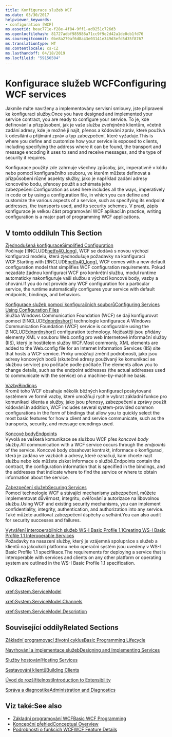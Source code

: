 ```yaml
---
title: Konfigurace služeb WCF
ms.date: 03/30/2017
helpviewer_keywords:
- configuration [WCF]
ms.assetid: beac771e-f28e-4f84-9ff1-ad9251c726d3
ms.openlocfilehash: 81727adbf985986a71cc9f9e2d42a1de0cb1fd76
ms.sourcegitcommit: 0be8a279af6d8a43e03141e349d3efd5d35f8767
ms.translationtype: HT
ms.contentlocale: cs-CZ
ms.lasthandoff: 04/18/2019
ms.locfileid: "59156504"
---
```

# <a name="configuring-wcf-services"></a><span data-ttu-id="92107-102">Konfigurace služeb WCF</span><span class="sxs-lookup"><span data-stu-id="92107-102">Configuring WCF services</span></span>

<span data-ttu-id="92107-103">Jakmile máte navrženy a implementovány servisní smlouvy, jste připraveni ke konfiguraci služby.</span><span class="sxs-lookup"><span data-stu-id="92107-103">Once you have designed and implemented your service contract, you are ready to configure your service.</span></span> <span data-ttu-id="92107-104">To je, kde definování a přizpůsobení, jak je vaše služba zveřejněné klientům, včetně zadání adresy, kde je možné ji najít, přenos a kódování zpráv, které používá k odesílání a přijímání zpráv a typ zabezpečení, které vyžaduje.</span><span class="sxs-lookup"><span data-stu-id="92107-104">This is where you define and customize how your service is exposed to clients, including specifying the address where it can be found, the transport and message encoding it uses to send and receive messages, and the type of security it requires.</span></span>  
  
 <span data-ttu-id="92107-105">Konfigurace použitý zde zahrnuje všechny způsoby, jak, imperativně v kódu nebo pomocí konfiguračního souboru, ve kterém můžete definovat a přizpůsobení různé aspekty služby, jako je například zadání adresy koncového bodu, přenosy použít a schémata jeho zabezpečení.</span><span class="sxs-lookup"><span data-stu-id="92107-105">Configuration as used here includes all the ways, imperatively in code or by using a configuration file, in which you can define and customize the various aspects of a service, such as specifying its endpoint addresses, the transports used, and its security schemes.</span></span> <span data-ttu-id="92107-106">V praxi, zápis konfigurace je velkou část programování WCF aplikací.</span><span class="sxs-lookup"><span data-stu-id="92107-106">In practice, writing configuration is a major part of programming WCF applications.</span></span>  
  
## <a name="in-this-section"></a><span data-ttu-id="92107-107">V tomto oddílu</span><span class="sxs-lookup"><span data-stu-id="92107-107">In This Section</span></span>  
 [<span data-ttu-id="92107-108">Zjednodušená konfigurace</span><span class="sxs-lookup"><span data-stu-id="92107-108">Simplified Configuration</span></span>](../../../docs/framework/wcf/simplified-configuration.md)  
 <span data-ttu-id="92107-109">Počínaje [!INCLUDE[netfx40_long](../../../includes/netfx40-long-md.md)], WCF se dodává s novou výchozí konfiguraci modelu, která zjednodušuje požadavky na konfiguraci WCF.</span><span class="sxs-lookup"><span data-stu-id="92107-109">Starting with [!INCLUDE[netfx40_long](../../../includes/netfx40-long-md.md)], WCF comes with a new default configuration model that simplifies WCF configuration requirements.</span></span> <span data-ttu-id="92107-110">Pokud nezadáte žádnou konfiguraci WCF pro konkrétní službu, modul runtime automaticky nakonfiguruje vaši službu s výchozí koncové body, vazby a chování.</span><span class="sxs-lookup"><span data-stu-id="92107-110">If you do not provide any WCF configuration for a particular service, the runtime automatically configures your service with default endpoints, bindings, and behaviors.</span></span>  
  
 [<span data-ttu-id="92107-111">Konfigurace služeb pomocí konfiguračních souborů</span><span class="sxs-lookup"><span data-stu-id="92107-111">Configuring Services Using Configuration Files</span></span>](../../../docs/framework/wcf/configuring-services-using-configuration-files.md)  
 <span data-ttu-id="92107-112">Služba Windows Communication Foundation (WCF) se dají konfigurovat pomocí [!INCLUDE[dnprdnshort](../../../includes/dnprdnshort-md.md)] technologie konfigurace.</span><span class="sxs-lookup"><span data-stu-id="92107-112">A Windows Communication Foundation (WCF) service is configurable using the [!INCLUDE[dnprdnshort](../../../includes/dnprdnshort-md.md)] configuration technology.</span></span> <span data-ttu-id="92107-113">Nejčastěji jsou přidány elementy XML v souboru Web.config pro web Internetové informační služby (IIS), který je hostitelem služby WCF.</span><span class="sxs-lookup"><span data-stu-id="92107-113">Most commonly, XML elements are added to the Web.config file for an Internet Information Services (IIS) site that hosts a WCF service.</span></span> <span data-ttu-id="92107-114">Prvky umožňují změnit podrobnosti, jako jsou adresy koncových bodů (skutečné adresy používaný ke komunikaci se službou service) pro počítače podle počítače.</span><span class="sxs-lookup"><span data-stu-id="92107-114">The elements allow you to change details, such as the endpoint addresses (the actual addresses used to communicate with the service) on a machine-by-machine basis.</span></span>  
  
 [<span data-ttu-id="92107-115">Vazby</span><span class="sxs-lookup"><span data-stu-id="92107-115">Bindings</span></span>](../../../docs/framework/wcf/bindings.md)  
 <span data-ttu-id="92107-116">Kromě toho WCF obsahuje několik běžných konfigurací poskytované systémem ve formě vazby, které umožňují rychle vybrat základní funkce pro komunikaci klienta a služby, jako jsou přenosy, zabezpečení a zprávy použít kódování.</span><span class="sxs-lookup"><span data-stu-id="92107-116">In addition, WCF includes several system-provided common configurations in the form of bindings that allow you to quickly select the most basic features for how a client and service communicate, such as the transports, security, and message encodings used.</span></span>  
  
 [<span data-ttu-id="92107-117">Koncové body</span><span class="sxs-lookup"><span data-stu-id="92107-117">Endpoints</span></span>](../../../docs/framework/wcf/endpoints.md)  
 <span data-ttu-id="92107-118">Vyvolá se veškerá komunikace se službou WCF přes *koncové body* služby.</span><span class="sxs-lookup"><span data-stu-id="92107-118">All communication with a WCF service occurs through the *endpoints* of the service.</span></span> <span data-ttu-id="92107-119">Koncové body obsahovat kontrakt, informace o konfiguraci, která je zadána ve vazbách a adresy, které označují, kam chcete najít službu nebo kde můžete získat informace o službě.</span><span class="sxs-lookup"><span data-stu-id="92107-119">Endpoints contain the contract, the configuration information that is specified in the bindings, and the addresses that indicate where to find the service or where to obtain information about the service.</span></span>  
  
 [<span data-ttu-id="92107-120">Zabezpečení služeb</span><span class="sxs-lookup"><span data-stu-id="92107-120">Securing Services</span></span>](../../../docs/framework/wcf/securing-services.md)  
 <span data-ttu-id="92107-121">Pomocí technologie WCF a stávající mechanismy zabezpečení, můžete implementovat důvěrnost, integritu, ověřování a autorizace na libovolnou službu.</span><span class="sxs-lookup"><span data-stu-id="92107-121">Using WCF and existing security mechanisms, you can implement confidentiality, integrity, authentication, and authorization into any service.</span></span> <span data-ttu-id="92107-122">Také můžete auditovat zabezpečení úspěchy a selhání.</span><span class="sxs-lookup"><span data-stu-id="92107-122">You can also audit for security successes and failures.</span></span>  
  
 [<span data-ttu-id="92107-123">Vytváření interoperabilních služeb WS-I Basic Profile 1.1</span><span class="sxs-lookup"><span data-stu-id="92107-123">Creating WS-I Basic Profile 1.1 Interoperable Services</span></span>](../../../docs/framework/wcf/creating-ws-i-basic-profile-1-1-interoperable-services.md)  
 <span data-ttu-id="92107-124">Požadavky na nasazení služby, který je vzájemná spolupráce s služeb a klientů na jakoukoli platformu nebo operační systém jsou uvedeny v WS-I Basic Profile 1.1 specifikace.</span><span class="sxs-lookup"><span data-stu-id="92107-124">The requirements for deploying a service that is interoperable with services and clients on any other platform or operating system are outlined in the WS-I Basic Profile 1.1 specification.</span></span>  
  
## <a name="reference"></a><span data-ttu-id="92107-125">Odkaz</span><span class="sxs-lookup"><span data-stu-id="92107-125">Reference</span></span>  
 <xref:System.ServiceModel>  
  
 <xref:System.ServiceModel.Channels>  
  
 <xref:System.ServiceModel.Description>  
  
## <a name="related-sections"></a><span data-ttu-id="92107-126">Související oddíly</span><span class="sxs-lookup"><span data-stu-id="92107-126">Related Sections</span></span>  
 [<span data-ttu-id="92107-127">Základní programovací životní cyklus</span><span class="sxs-lookup"><span data-stu-id="92107-127">Basic Programming Lifecycle</span></span>](../../../docs/framework/wcf/basic-programming-lifecycle.md)  
  
 [<span data-ttu-id="92107-128">Navrhování a implementace služeb</span><span class="sxs-lookup"><span data-stu-id="92107-128">Designing and Implementing Services</span></span>](../../../docs/framework/wcf/designing-and-implementing-services.md)  
  
 [<span data-ttu-id="92107-129">Služby hostování</span><span class="sxs-lookup"><span data-stu-id="92107-129">Hosting Services</span></span>](../../../docs/framework/wcf/hosting-services.md)  
  
 [<span data-ttu-id="92107-130">Sestavování klientů</span><span class="sxs-lookup"><span data-stu-id="92107-130">Building Clients</span></span>](../../../docs/framework/wcf/building-clients.md)  
  
 [<span data-ttu-id="92107-131">Úvod do rozšířitelnosti</span><span class="sxs-lookup"><span data-stu-id="92107-131">Introduction to Extensibility</span></span>](../../../docs/framework/wcf/introduction-to-extensibility.md)  
  
 [<span data-ttu-id="92107-132">Správa a diagnostika</span><span class="sxs-lookup"><span data-stu-id="92107-132">Administration and Diagnostics</span></span>](../../../docs/framework/wcf/diagnostics/index.md)  
  
## <a name="see-also"></a><span data-ttu-id="92107-133">Viz také:</span><span class="sxs-lookup"><span data-stu-id="92107-133">See also</span></span>

- [<span data-ttu-id="92107-134">Základní programování WCF</span><span class="sxs-lookup"><span data-stu-id="92107-134">Basic WCF Programming</span></span>](../../../docs/framework/wcf/basic-wcf-programming.md)
- [<span data-ttu-id="92107-135">Koncepční přehled</span><span class="sxs-lookup"><span data-stu-id="92107-135">Conceptual Overview</span></span>](../../../docs/framework/wcf/conceptual-overview.md)
- [<span data-ttu-id="92107-136">Podrobnosti o funkcích WCF</span><span class="sxs-lookup"><span data-stu-id="92107-136">WCF Feature Details</span></span>](../../../docs/framework/wcf/feature-details/index.md)
